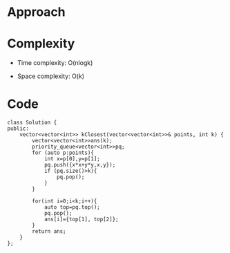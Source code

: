 # Approach
<!-- Describe your approach to solving the problem. -->

# Complexity
- Time complexity: O(nlogk)
<!-- Add your time complexity here, e.g. $$O(n)$$ -->

- Space complexity: O(k)
<!-- Add your space complexity here, e.g. $$O(n)$$ -->

# Code
```
class Solution {
public:
    vector<vector<int>> kClosest(vector<vector<int>>& points, int k) {
        vector<vector<int>>ans(k);
        priority_queue<vector<int>>pq;
        for (auto p:points){
            int x=p[0],y=p[1];
            pq.push({x*x+y*y,x,y});
            if (pq.size()>k){
                pq.pop();
            }
        }
        
        for(int i=0;i<k;i++){
            auto top=pq.top();
            pq.pop();
            ans[i]={top[1], top[2]};
        }
        return ans;
    }
};
```
